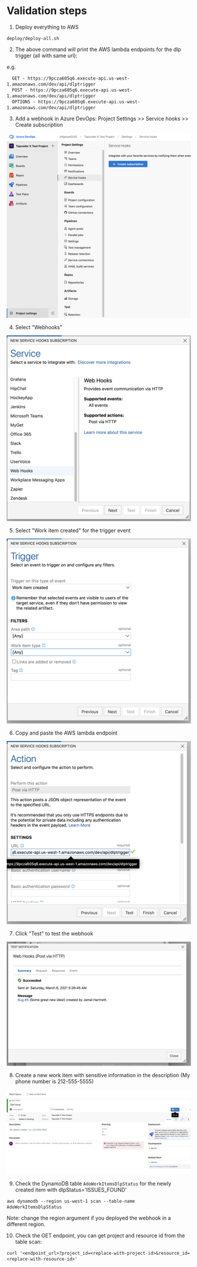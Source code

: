 # Validation steps

1. Deploy everything to AWS

```
deploy/deploy-all.sh
```

2. The above command will print the AWS lambda endpoints for the dlp trigger (all with same url):

e.g.
```
  GET - https://9pcza605q6.execute-api.us-west-1.amazonaws.com/dev/api/dlptrigger
  POST - https://9pcza605q6.execute-api.us-west-1.amazonaws.com/dev/api/dlptrigger
  OPTIONS - https://9pcza605q6.execute-api.us-west-1.amazonaws.com/dev/api/dlptrigger
```

3. Add a webhook in Azure DevOps: Project Settings >> Service hooks >> Create subscription

![Step 1](./docs/webhook-1.png)

4. Select "Webhooks"

![Step 2](./docs/webhook-2.png)

5. Select "Work item created" for the trigger event

![Step 3](./docs/webhook-3.png)

6. Copy and paste the AWS lambda endpoint

![Step 4](./docs/webhook-4.png)

7. Click "Test" to test the webhook

![Step 5](./docs/webhook-5.png)

8. Create a new work item with sensitive information in the description (My phone number is 212-555-5555)

![Step 6](./docs/webhook-6.png)

9. Check the DynamoDB table `AdoWorkItemsDlpStatus` for the newly created item with dlpStatus='ISSUES_FOUND'

```
aws dynamodb --region us-west-1 scan --table-name AdoWorkItemsDlpStatus
```

Note: change the region argument if you deployed the webhook in a different region.

10. Check the GET endpoint, you can get project and resource id from the table scan:

```
curl '<endpoint_url>?project_id=<replace-with-project-id>&resource_id=<replace-with-resource-id>'
```
